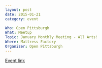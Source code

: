 ```yaml
---
layout: post
date: 2015-01-21
category: event

Who: Open Pittsburgh
What: Meetup
Topic: January Monthly Meeting - All Arts!
Where: Mattress Factory
Organizer: Open Pittsburgh
---
```

[Event link](http://www.meetup.com/Open-Pittsburgh-our-Regions-Code-for-America-Brigade/events/219155062/?fromJoin=219155062)
